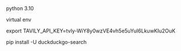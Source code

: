 
python 3.10

virtual env 

export TAVILY_API_KEY=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

pip install -U duckduckgo-search 